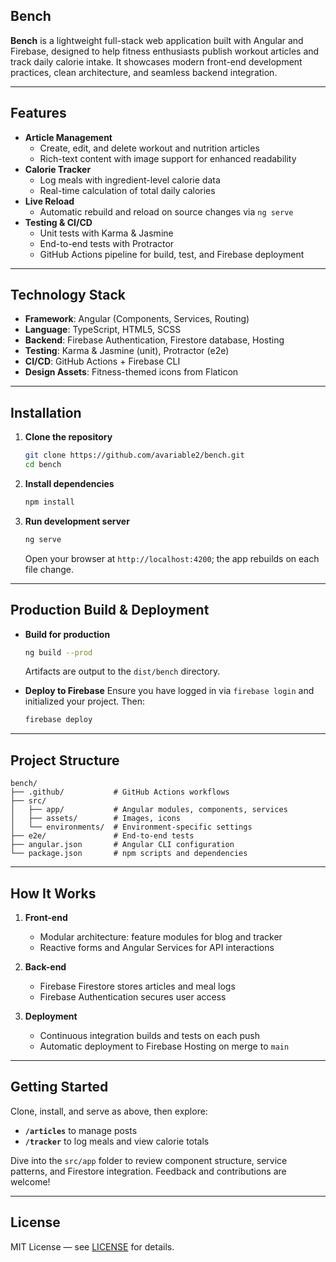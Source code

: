 
## Bench

**Bench** is a lightweight full-stack web application built with Angular and Firebase, designed to help fitness enthusiasts publish workout articles and track daily calorie intake. It showcases modern front-end development practices, clean architecture, and seamless backend integration.

---

## Features

- **Article Management**  
  - Create, edit, and delete workout and nutrition articles  
  - Rich-text content with image support for enhanced readability  
- **Calorie Tracker**  
  - Log meals with ingredient-level calorie data  
  - Real-time calculation of total daily calories  
- **Live Reload**  
  - Automatic rebuild and reload on source changes via `ng serve`  
- **Testing & CI/CD**  
  - Unit tests with Karma & Jasmine  
  - End-to-end tests with Protractor  
  - GitHub Actions pipeline for build, test, and Firebase deployment  

---

## Technology Stack

- **Framework**: Angular (Components, Services, Routing)  
- **Language**: TypeScript, HTML5, SCSS  
- **Backend**: Firebase Authentication, Firestore database, Hosting  
- **Testing**: Karma & Jasmine (unit), Protractor (e2e)  
- **CI/CD**: GitHub Actions + Firebase CLI  
- **Design Assets**: Fitness-themed icons from Flaticon  

---

## Installation

1. **Clone the repository**  
   ```bash
   git clone https://github.com/avariable2/bench.git
   cd bench
    ```

2. **Install dependencies**

   ```bash
   npm install
   ```
3. **Run development server**

   ```bash
   ng serve
   ```

   Open your browser at `http://localhost:4200`; the app rebuilds on each file change.

---

## Production Build & Deployment

* **Build for production**

  ```bash
  ng build --prod
  ```

  Artifacts are output to the `dist/bench` directory.
* **Deploy to Firebase**
  Ensure you have logged in via `firebase login` and initialized your project. Then:

  ```bash
  firebase deploy
  ```

---

## Project Structure

```
bench/
├── .github/           # GitHub Actions workflows
├── src/
│   ├── app/           # Angular modules, components, services
│   ├── assets/        # Images, icons
│   └── environments/  # Environment-specific settings
├── e2e/               # End-to-end tests
├── angular.json       # Angular CLI configuration
└── package.json       # npm scripts and dependencies
```

---

## How It Works

1. **Front-end**

   * Modular architecture: feature modules for blog and tracker
   * Reactive forms and Angular Services for API interactions
2. **Back-end**

   * Firebase Firestore stores articles and meal logs
   * Firebase Authentication secures user access
3. **Deployment**

   * Continuous integration builds and tests on each push
   * Automatic deployment to Firebase Hosting on merge to `main`

---

## Getting Started

Clone, install, and serve as above, then explore:

* **`/articles`** to manage posts
* **`/tracker`** to log meals and view calorie totals

Dive into the `src/app` folder to review component structure, service patterns, and Firestore integration. Feedback and contributions are welcome!

---

## License

MIT License — see [LICENSE](LICENSE) for details.

```
```
